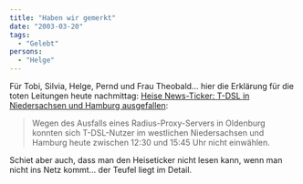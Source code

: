 ```yaml
---
title: "Haben wir gemerkt"
date: "2003-03-20"
tags:
  - "Gelebt"
persons:
  - "Helge"
---
```


Für Tobi, Silvia, Helge, Pernd und Frau Theobald… hier die Erklärung für die toten Leitungen heute nachmittag: [Heise News-Ticker: T-DSL in Niedersachsen und Hamburg ausgefallen](http://www.heise.de/newsticker/data/uma-20.03.03-000/ "Heise News-Ticker: T-DSL in Niedersachsen und Hamburg ausgefallen"):

> Wegen des Ausfalls eines Radius-Proxy-Servers in Oldenburg konnten sich T-DSL-Nutzer im westlichen Niedersachsen und Hamburg heute zwischen 12:30 und 15:45 Uhr nicht einwählen.

Schiet aber auch, dass man den Heiseticker nicht lesen kann, wenn man nicht ins Netz kommt… der Teufel liegt im Detail.
